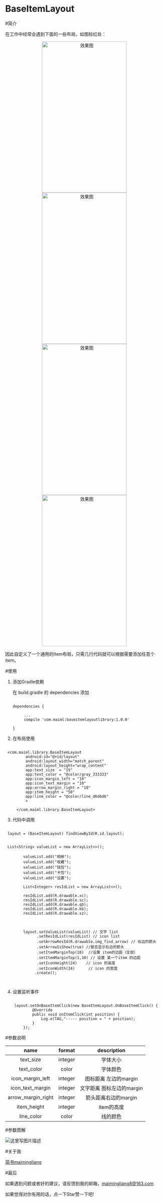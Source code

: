 # BaseItemLayout

#简介

在工作中经常会遇到下面的一些布局，如图标红处：

<div  align="center">    
<img src="https://github.com/maimingliang/BaseItemLayout/blob/master/image1.png" width = "270" height = "480" alt="效果图" align=center />
<img src="https://github.com/maimingliang/BaseItemLayout/blob/master/image2.png" width = "270" height = "480" alt="效果图" align=center />
<img src="https://github.com/maimingliang/BaseItemLayout/blob/master/image04.png" width = "270" height = "480" alt="效果图" align=center />
<img src="https://github.com/maimingliang/BaseItemLayout/blob/master/image05.png" width = "270" height = "480" alt="效果图" align=center />

</div>

 
因此自定义了一个通用的Item布局，只需几行代码就可以根据需要添加任意个item。
 




#使用

1. 添加Gradle依赖

    在 build.gradle 的 dependencies 添加

    ```code

    dependencies {

         ...
         compile 'com.maiml:baseitemlayoutlibrary:1.0.0'

    }

    ```


2. 在布局使用

```code

 <com.maiml.library.BaseItemLayout
         android:id="@+id/layout"
         android:layout_width="match_parent"
         android:layout_height="wrap_content"
         app:text_size  = "15"
         app:text_color = "@color/gray_333333"
         app:icon_margin_left = "10"
         app:icon_text_margin = "10"
         app:arrow_margin_right = "10"
         app:item_height = "50"
         app:line_color = "@color/line_d6d6d6"
         >

     </com.maiml.library.BaseItemLayout>

```

3. 代码中调用

```code

 layout = (BaseItemLayout) findViewById(R.id.layout);


 List<String> valueList = new ArrayList<>();

        valueList.add("相册");
        valueList.add("收藏");
        valueList.add("钱包");
        valueList.add("卡包");
        valueList.add("设置");

        List<Integer> resIdList = new ArrayList<>();

        resIdList.add(R.drawable.xc);
        resIdList.add(R.drawable.sc);
        resIdList.add(R.drawable.qb);
        resIdList.add(R.drawable.kb);
        resIdList.add(R.drawable.sz);



        layout.setValueList(valueList) // 文字 list
              .setResIdList(resIdList) // icon list
              .setArrowResId(R.drawable.img_find_arrow) // 右边的箭头
              .setArrowIsShow(true) //是否显示右边的箭头
              .setItemMarginTop(10)  //设置 item的边距（全部）
              .setItemMarginTop(1,10) // 设置 某一个item 的边距
              .setIconHeight(24)    // icon 的高度
              .setIconWidth(24)      // icon 的宽度
             .create();



```

4. 设置监听事件

```code

    layout.setOnBaseItemClick(new BaseItemLayout.OnBaseItemClick() {
            @Override
            public void onItemClick(int position) {
                Log.e(TAG,"----- position = " + position);
            }
        });

```

#参数说明

|name|format|description|
|:---:|:---:|:---:|
| text_size| integer |字体大小
| text_color| color |字体颜色
| icon_margin_left| integer| 图标距离 左边的margin
| icon_text_margin| integer| 文字距离 图标左边的margin
| arrow_margin_right| integer|箭头距离右边的margin
| item_height| integer| item的高度
| line_color| color| 线的颜色


#参数图解

![这里写图片描述](https://github.com/maimingliang/BaseItemLayout/blob/master/image06.png)


#关于我

[简书maimingliang](http://www.jianshu.com/users/141bda5f1c5c/latest_articles)



#最后

如果遇到问题或者好的建议，请反馈到我的邮箱，maimingliang8@163.com

如果觉得对你有用的话，点一下Star赞一下吧!
